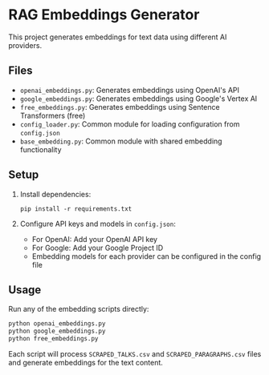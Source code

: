 # RAG Embeddings Generator

This project generates embeddings for text data using different AI providers.

## Files

- `openai_embeddings.py`: Generates embeddings using OpenAI's API
- `google_embeddings.py`: Generates embeddings using Google's Vertex AI
- `free_embeddings.py`: Generates embeddings using Sentence Transformers (free)
- `config_loader.py`: Common module for loading configuration from `config.json`
- `base_embedding.py`: Common module with shared embedding functionality

## Setup

1. Install dependencies:
   ```
   pip install -r requirements.txt
   ```

2. Configure API keys and models in `config.json`:
   - For OpenAI: Add your OpenAI API key
   - For Google: Add your Google Project ID
   - Embedding models for each provider can be configured in the config file

## Usage

Run any of the embedding scripts directly:

```bash
python openai_embeddings.py
python google_embeddings.py
python free_embeddings.py
```

Each script will process `SCRAPED_TALKS.csv` and `SCRAPED_PARAGRAPHS.csv` files and generate embeddings for the text content.
